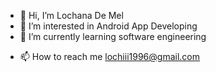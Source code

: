 - 👋 Hi, I’m Lochana De Mel
- 👀 I’m interested in Android App Developing
- 🌱 I’m currently learning software engineering
<!--- - 💞️ I’m looking to collaborate on ... --->
- 📫 How to reach me lochiii1996@gmail.com

<!---
lochdemel/lochdemel is a ✨ special ✨ repository because its `README.md` (this file) appears on your GitHub profile.
You can click the Preview link to take a look at your changes.
--->
